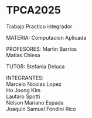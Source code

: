 # TPCA2025
Trabajo Practico integrador

MATERIA: Computacion Aplicada

PROFESORES:
Martin Barrios  
Matias Chiesa

TUTOR:
Stefania Deluca

INTEGRANTES:  
Marcelo Nicolas Lopez  
Ho Joong Kim  
Lautaro Spotti  
Nelson Mariano Espada  
Joaquin Samuel Fondini Rico  
